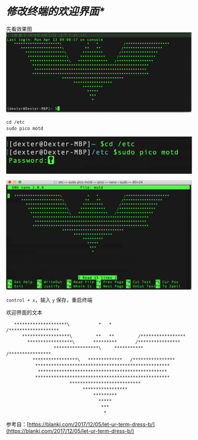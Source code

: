 # _修改终端的欢迎界面\*_

先看效果图  
![](/assets/tools-macbook-终端-修改欢迎界面-1.png)

```xml
cd /etc
sudo pico motd
```

![](/tools/macbook/终端/修改终端的欢迎界面.assets/image-20200413132919242.png)

![](/tools/macbook/终端/修改终端的欢迎界面.assets/image-20200413133051506.png)

`control + x`，输入 `y` 保存，重启终端

欢迎界面的文本

```
   ********************\           *   *           /******************* 
      ******************\         **   **         /*****************  
        *****************\       *********       /****************
                  *****************\     ***********     /****************
          *****************\   *************   /**************** 
           *************************************************** 
            ************************************************* 
           ***************************************************
                        ***************************
                             *****************  
                                 *********   
                                   ***** 
                                    *** 
                                     *
```

参考自：[https://blankj.com/2017/12/05/let-ur-term-dress-b/](https://blankj.com/2017/12/05/let-ur-term-dress-b/)

